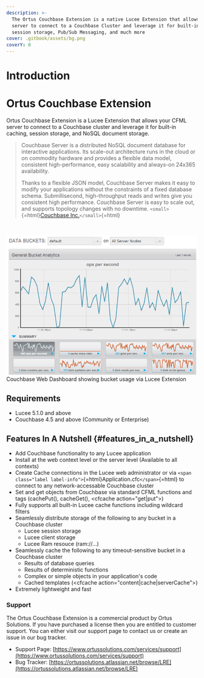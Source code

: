 ```yaml
---
description: >-
  The Ortus Couchbase Extension is a native Lucee Extension that allows your CFML
  server to connect to a Couchbase Cluster and leverage it for built-in caching,
  session storage, Pub/Sub Messaging, and much more
cover: .gitbook/assets/bg.png
coverY: 0
---
```


# Introduction

# Ortus Couchbase Extension


Ortus Couchbase Extension is a Lucee Extension that allows your CFML
server to connect to a Couchbase cluster and leverage it for built-in
caching, session storage, and NoSQL document storage.

> Couchbase Server is a distributed NoSQL document database for
> interactive applications. Its scale-out architecture runs in the cloud
> or on commodity hardware and provides a flexible data model,
> consistent high-performance, easy scalability and always-on 24x365
> availability.
>
> Thanks to a flexible JSON model, Couchbase Server makes it easy to
> modify your applications without the constraints of a fixed database
> schema. Submillisecond, high-throughput reads and writes give you
> consistent high performance. Couchbase Server is easy to scale out,
> and supports topology changes with no downtime.
> `<small>`{=html}[Couchbase
> Inc.](http://www.couchbase.com/)`</small>`{=html}

 


![Couchbase web dashboard](./.gitbook/assets/monitor_graph.png)
Couchbase Web Dashboard showing bucket usage via Lucee Extension

## Requirements

* Lucee 5.1.0 and above
* Couchbase 4.5 and above (Community or Enterprise)

## Features In A Nutshell {#features_in_a_nutshell}

* Add Couchbase functionality to any Lucee application
* Install at the web context level or the server level (Available to
    all contexts)
* Create Cache connections in the Lucee web administrator or via
    `<span class="label label-info">`{=html}Application.cfc`</span>`{=html}
    to connect to any network-accessable Couchbase cluster
* Set and get objects from Couchbase via standard CFML functions and
    tags (cachePut(), cacheGet(), \<cfcache action=\"get\|put\"\>)
* Fully supports all built-in Lucee cache functions including wildcard
    filters
* Seamlessly distribute storage of the following to any bucket in a
    Couchbase cluster
  * Lucee session storage
  * Lucee client storage
  * Lucee Ram resouce (ram://\...)
* Seamlessly cache the following to any timeout-sensitive bucket in a
    Couchbase cluster
  * Results of database queries
  * Results of deterministic functions
  * Complex or simple objects in your application\'s code
  * Cached templates (\<cfcache
        action=\"content\|cache\|serverCache\"\>)
* Extremely lightweight and fast

### Support

The Ortus Couchbase Extension is a commercial product by Ortus Solutions. If you have purchased a license then you are entitled to customer support. You can either visit our support page to contact us or create an issue in our bug tracker.

* Support Page: [https://www.ortussolutions.com/services/support](https://www.ortussolutions.com/services/support)
* Bug Tracker: [https://ortussolutions.atlassian.net/browse/LRE](https://ortussolutions.atlassian.net/browse/LRE)
